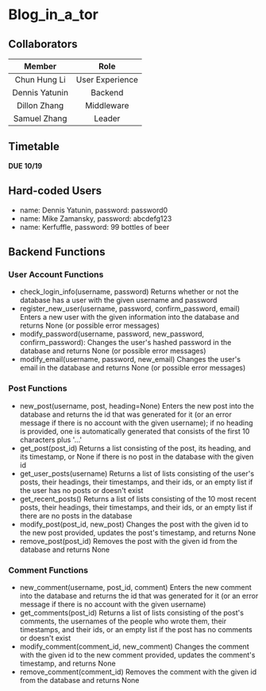 # Blog_in_a_tor

> 

## Collaborators
|   **Member**   |        **Role**       |
|:--------------:|:---------------------:|
|Chun Hung Li    | User Experience       |
|Dennis Yatunin  | Backend               |
|Dillon Zhang    | Middleware            |
|Samuel Zhang    | Leader                |

## Timetable

**DUE 10/19**

## Hard-coded Users
- name: Dennis Yatunin, password: password0
- name: Mike Zamansky, password: abcdefg123
- name: Kerfuffle, password: 99 bottles of beer

## Backend Functions
### User Account Functions
- check_login_info(username, password)
Returns whether or not the database has a user with the given username and password
- register_new_user(username, password, confirm_password, email)
Enters a new user with the given information into the database and returns None (or possible error messages)
- modify_password(username, password, new_password, confirm_password):
Changes the user's hashed password in the database and returns None (or possible error messages)
- modify_email(username, password, new_email)
Changes the user's email in the database and returns None (or possible error messages)

### Post Functions
- new_post(username, post, heading=None)
Enters the new post into the database and returns the id that was generated for it (or an error message if there is no account with the given username); if no heading is provided, one is automatically generated that consists of the first 10 characters plus '...'
- get_post(post_id)
Returns a list consisting of the post, its heading, and its timestamp, or None if there is no post in the database with the given id
- get_user_posts(username)
Returns a list of lists consisting of the user's posts, their headings, their timestamps, and their ids, or an empty list if the user has no posts or doesn't exist
- get_recent_posts()
Returns a list of lists consisting of the 10 most recent posts, their headings, their timestamps, and their ids, or an empty list if there are no posts in the database
- modify_post(post_id, new_post)
Changes the post with the given id to the new post provided, updates the post's timestamp, and returns None
- remove_post(post_id)
Removes the post with the given id from the database and returns None

### Comment Functions
- new_comment(username, post_id, comment)
Enters the new comment into the database and returns the id that was generated for it (or an error message if there is no account with the given username)
- get_comments(post_id)
Returns a list of lists consisting of the post's comments, the usernames of the people who wrote them, their timestamps, and their ids, or an empty list if the post has no comments or doesn't exist
- modify_comment(comment_id, new_comment)
Changes the comment with the given id to the new comment provided, updates the comment's timestamp, and returns None
- remove_comment(comment_id)
Removes the comment with the given id from the database and returns None
